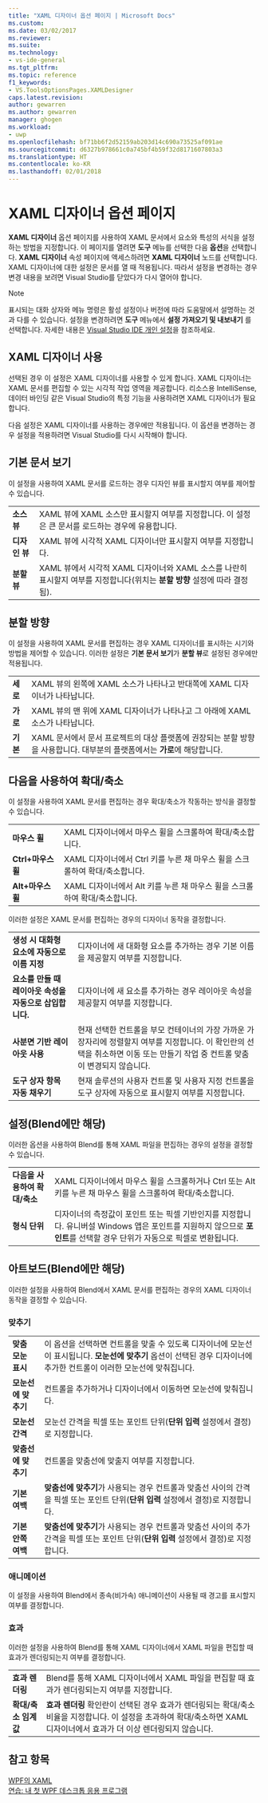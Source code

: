 ```yaml
---
title: "XAML 디자이너 옵션 페이지 | Microsoft Docs"
ms.custom: 
ms.date: 03/02/2017
ms.reviewer: 
ms.suite: 
ms.technology:
- vs-ide-general
ms.tgt_pltfrm: 
ms.topic: reference
f1_keywords:
- VS.ToolsOptionsPages.XAMLDesigner
caps.latest.revision: 
author: gewarren
ms.author: gewarren
manager: ghogen
ms.workload:
- uwp
ms.openlocfilehash: bf71bb6f2d52159ab203d14c690a73525af091ae
ms.sourcegitcommit: d6327b978661c0a745bf4b59f32d8171607803a3
ms.translationtype: HT
ms.contentlocale: ko-KR
ms.lasthandoff: 02/01/2018
---
```

# <a name="xaml-designer-options-page"></a>XAML 디자이너 옵션 페이지

**XAML 디자이너** 옵션 페이지를 사용하여 XAML 문서에서 요소와 특성의 서식을 설정하는 방법을 지정합니다. 이 페이지를 열려면 **도구** 메뉴를 선택한 다음 **옵션**을 선택합니다. **XAML 디자이너** 속성 페이지에 액세스하려면 **XAML 디자이너** 노드를 선택합니다. XAML 디자이너에 대한 설정은 문서를 열 때 적용됩니다. 따라서 설정을 변경하는 경우 변경 내용을 보려면 Visual Studio를 닫았다가 다시 열어야 합니다.

> [!NOTE]
>  표시되는 대화 상자와 메뉴 명령은 활성 설정이나 버전에 따라 도움말에서 설명하는 것과 다를 수 있습니다. 설정을 변경하려면 **도구** 메뉴에서 **설정 가져오기 및 내보내기** 를 선택합니다. 자세한 내용은 [Visual Studio IDE 개인 설정](../../ide/personalizing-the-visual-studio-ide.md)을 참조하세요.  

## <a name="enable-xaml-designer"></a>XAML 디자이너 사용
선택된 경우 이 설정은 XAML 디자이너를 사용할 수 있게 합니다. XAML 디자이너는 XAML 문서를 편집할 수 있는 시각적 작업 영역을 제공합니다. 리소스용 IntelliSense, 데이터 바인딩 같은 Visual Studio의 특정 기능을 사용하려면 XAML 디자이너가 필요합니다.

다음 설정은 XAML 디자이너를 사용하는 경우에만 적용됩니다. 이 옵션을 변경하는 경우 설정을 적용하려면 Visual Studio를 다시 시작해야 합니다.

## <a name="default-document-view"></a>기본 문서 보기
이 설정을 사용하여 XAML 문서를 로드하는 경우 디자인 뷰를 표시할지 여부를 제어할 수 있습니다.

|||  
|-|-|  
|**소스 뷰**|XAML 뷰에 XAML 소스만 표시할지 여부를 지정합니다. 이 설정은 큰 문서를 로드하는 경우에 유용합니다.|  
|**디자인 뷰**|XAML 뷰에 시각적 XAML 디자이너만 표시할지 여부를 지정합니다.|  
|**분할 뷰**|XAML 뷰에서 시각적 XAML 디자이너와 XAML 소스를 나란히 표시할지 여부를 지정합니다(위치는 **분할 방향** 설정에 따라 결정됨).|  

## <a name="split-orientation"></a>분할 방향
이 설정을 사용하여 XAML 문서를 편집하는 경우 XAML 디자이너를 표시하는 시기와 방법을 제어할 수 있습니다. 이러한 설정은 **기본 문서 보기**가 **분할 뷰**로 설정된 경우에만 적용됩니다.

|||  
|-|-|  
|**세로**|XAML 뷰의 왼쪽에 XAML 소스가 나타나고 반대쪽에 XAML 디자이너가 나타납니다.|  
|**가로**|XAML 뷰의 맨 위에 XAML 디자이너가 나타나고 그 아래에 XAML 소스가 나타납니다.|  
|**기본**|XAML 문서에서 문서 프로젝트의 대상 플랫폼에 권장되는 분할 방향을 사용합니다. 대부분의 플랫폼에서는 **가로**에 해당합니다.|  

## <a name="zoom-by-using"></a>다음을 사용하여 확대/축소
이 설정을 사용하여 XAML 문서를 편집하는 경우 확대/축소가 작동하는 방식을 결정할 수 있습니다.

|||  
|-|-|  
|**마우스 휠**|XAML 디자이너에서 마우스 휠을 스크롤하여 확대/축소합니다.|  
|**Ctrl+마우스 휠**|XAML 디자이너에서 Ctrl 키를 누른 채 마우스 휠을 스크롤하여 확대/축소합니다.|  
|**Alt+마우스 휠**|XAML 디자이너에서 Alt 키를 누른 채 마우스 휠을 스크롤하여 확대/축소합니다.|  

이러한 설정은 XAML 문서를 편집하는 경우의 디자이너 동작을 결정합니다.

|||  
|-|-|  
|**생성 시 대화형 요소에 자동으로 이름 지정**|디자이너에 새 대화형 요소를 추가하는 경우 기본 이름을 제공할지 여부를 지정합니다.|  
|**요소를 만들 때 레이아웃 속성을 자동으로 삽입합니다.**|디자이너에 새 요소를 추가하는 경우 레이아웃 속성을 제공할지 여부를 지정합니다.|  
|**사분면 기반 레이아웃 사용**|현재 선택한 컨트롤을 부모 컨테이너의 가장 가까운 가장자리에 정렬할지 여부를 지정합니다. 이 확인란의 선택을 취소하면 이동 또는 만들기 작업 중 컨트롤 맞춤이 변경되지 않습니다.|  
|**도구 상자 항목 자동 채우기**|현재 솔루션의 사용자 컨트롤 및 사용자 지정 컨트롤을 도구 상자에 자동으로 표시할지 여부를 지정합니다.|  

## <a name="settings-blend-only"></a>설정(Blend에만 해당)
이러한 옵션을 사용하여 Blend를 통해 XAML 파일을 편집하는 경우의 설정을 결정할 수 있습니다.

|||  
|-|-|  
|**다음을 사용하여 확대/축소**|XAML 디자이너에서 마우스 휠을 스크롤하거나 Ctrl 또는 Alt 키를 누른 채 마우스 휠을 스크롤하여 확대/축소합니다.|  
|**형식 단위**|디자이너의 측정값이 포인트 또는 픽셀 기반인지를 지정합니다. 유니버설 Windows 앱은 포인트를 지원하지 않으므로 **포인트**를 선택할 경우 단위가 자동으로 픽셀로 변환됩니다.|  

## <a name="artboard-blend-only"></a>아트보드(Blend에만 해당)
이러한 설정을 사용하여 Blend에서 XAML 문서를 편집하는 경우의 XAML 디자이너 동작을 결정할 수 있습니다.

### <a name="snapping"></a>맞추기

|||  
|-|-|  
|**맞춤 모눈 표시**|이 옵션을 선택하면 컨트롤을 맞출 수 있도록 디자이너에 모눈선이 표시됩니다. **모눈선에 맞추기** 옵션이 선택된 경우 디자이너에 추가한 컨트롤이 이러한 모눈선에 맞춰집니다.|  
|**모눈선에 맞추기**|컨트롤을 추가하거나 디자이너에서 이동하면 모눈선에 맞춰집니다.|  
|**모눈선 간격**|모눈선 간격을 픽셀 또는 포인트 단위(**단위 입력** 설정에서 결정)로 지정합니다.|  
|**맞춤선에 맞추기**|컨트롤을 맞춤선에 맞출지 여부를 지정합니다.|  
|**기본 여백**|**맞춤선에 맞추기**가 사용되는 경우 컨트롤과 맞춤선 사이의 간격을 픽셀 또는 포인트 단위(**단위 입력** 설정에서 결정)로 지정합니다.|  
|**기본 안쪽 여백**|**맞춤선에 맞추기**가 사용되는 경우 컨트롤과 맞춤선 사이의 추가 간격을 픽셀 또는 포인트 단위(**단위 입력** 설정에서 결정)로 지정합니다.|  

### <a name="animation"></a>애니메이션
이 설정을 사용하여 Blend에서 종속(비가속) 애니메이션이 사용될 때 경고를 표시할지 여부를 결정합니다.

### <a name="effects"></a>효과
이러한 설정을 사용하여 Blend를 통해 XAML 디자이너에서 XAML 파일을 편집할 때 효과가 렌더링되는지 여부를 결정합니다.

|||  
|-|-|  
|**효과 렌더링**|Blend를 통해 XAML 디자이너에서 XAML 파일을 편집할 때 효과가 렌더링되는지 여부를 지정합니다.|  
|**확대/축소 임계값**|**효과 렌더링** 확인란이 선택된 경우 효과가 렌더링되는 확대/축소 비율을 지정합니다. 이 설정을 초과하여 확대/축소하면 XAML 디자이너에서 효과가 더 이상 렌더링되지 않습니다.|  

## <a name="see-also"></a>참고 항목

[WPF의 XAML](/dotnet/framework/wpf/advanced/xaml-in-wpf)  
[연습: 내 첫 WPF 데스크톱 응용 프로그램](../../designers/walkthrough-my-first-wpf-desktop-application2.md)
